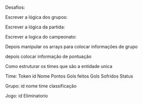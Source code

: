 Desafios:

Escrever a lógica dos grupos:
	


Escrever a lógica da partida:



Escrever a logica do campeonato:

Depois manipular os arrays para colocar informações de grupo

depois colocar informação de pontuação


Como estruturar os times que são a entidade unica

Time:
Token
id
Nome
Pontos
Gols feitos
Gols Sofridos
Status

Grupo:
id
nome
time
classificação

Jogo:
id
Eliminatorio

